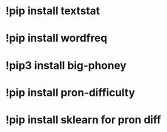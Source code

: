 # !pip install textstat
# !pip install wordfreq
# !pip3 install big-phoney
# !pip install pron-difficulty
# !pip install sklearn for pron diff